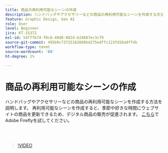 ```yaml
---
title: 商品の再利用可能なシーンの作成
description: ハンドバッグやアクセサリーなどの商品の再利用可能なシーンを作成する方法を説明します
feature: Graphic Design, Gen AI
role: User
level: Beginner
jira: KT-15372
exl-id: 54fffb74-f0c8-49d8-802d-b24687ec3cf9
source-git-commit: 495b9c73725162660b4275edffc123fd16a9ff4b
workflow-type: tm+mt
source-wordcount: '60'
ht-degree: 1%

---
```


# 商品の再利用可能なシーンの作成

ハンドバッグやアクセサリーなどの商品の再利用可能なシーンを作成する方法を説明します。 再利用可能なシーンを作成すると、季節や好きな時間にウェブサイトの商品を更新できるため、デジタル商品の販売が促進されます。 [こちら](https://firefly.adobe.com/)でAdobe Fireflyを試してください。

<br> 

>[!VIDEO](https://video.tv.adobe.com/v/3448468?quality=12&learn=on&hidetitle=true&captions=jpn)
